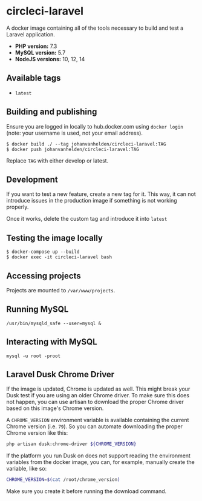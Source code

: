 # circleci-laravel

A docker image containing all of the tools necessary to build and test a Laravel application.

- **PHP version:** 7.3
- **MySQL version:** 5.7
- **NodeJS versions:** 10, 12, 14

## Available tags
- `latest`

## Building and publishing

Ensure you are logged in locally to hub.docker.com using `docker login` (note: your username is used, not your email address).

```
$ docker build ./ --tag johanvanhelden/circleci-laravel:TAG
$ docker push johanvanhelden/circleci-laravel:TAG
```

Replace `TAG` with either develop or latest. 

## Development

If you want to test a new feature, create a new tag for it. This way, it can not introduce issues in the production image if something is not working properly.

Once it works, delete the custom tag and introduce it into `latest`

## Testing the image locally

```
$ docker-compose up --build
$ docker exec -it circleci-laravel bash
```

## Accessing projects
Projects are mounted to `/var/www/projects`.

## Running MySQL
`/usr/bin/mysqld_safe --user=mysql &`

## Interacting with MySQL
`mysql -u root -proot`

## Laravel Dusk Chrome Driver

If the image is updated, Chrome is updated as well. This might break your Dusk test if you are using an older Chrome driver.
To make sure this does not happen, you can use artisan to download the proper Chrome driver based on this image's Chrome version.

A `CHROME_VERSION` environment variable is available containing the current Chrome version (i.e. `79`). So you can automate downloading the proper Chrome version like this:

```bash
php artisan dusk:chrome-driver ${CHROME_VERSION}
```

If the platform you run Dusk on does not support reading the environment variables from the docker image, you can, for example, manually create the variable, like so:

```bash
CHROME_VERSION=$(cat /root/chrome_version)
```

Make sure you create it before running the download command.
